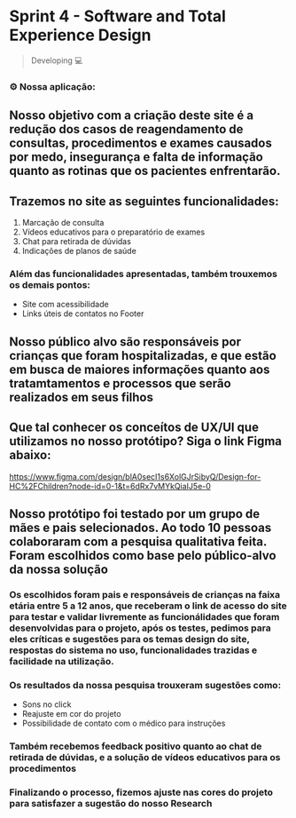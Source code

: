 <h1>Sprint 4 - Software and Total Experience Design</h1>

> Developing 💻


### ⚙️ Nossa aplicação:
## Nosso objetivo com a criação deste site é a redução dos casos de reagendamento de consultas, procedimentos e exames causados por medo, insegurança e falta de informação quanto as rotinas que os pacientes enfrentarão.
## Trazemos no site as seguintes funcionalidades:
1) Marcação de consulta
2) Vídeos educativos para o preparatório de exames
3) Chat para retirada de dúvidas
4) Indicações de planos de saúde 

### Além das funcionalidades apresentadas, também trouxemos os demais pontos:
* Site com acessibilidade
* Links úteis de contatos no Footer

## Nosso público alvo são responsáveis por crianças que foram hospitalizadas, e que estão em busca de maiores informações quanto aos tratamtamentos e processos que serão realizados em seus filhos

## Que tal conhecer os conceítos de UX/UI que utilizamos no nosso protótipo? Siga o link Figma abaixo:
https://www.figma.com/design/blA0secI1s6XolGJrSibyQ/Design-for-HC%2FChildren?node-id=0-1&t=6dRx7vMYkQiaIJ5e-0

## Nosso protótipo foi testado por um grupo de mães e pais selecionados. Ao todo 10 pessoas colaboraram com a pesquisa qualitativa feita. Foram escolhidos como base pelo público-alvo da nossa solução

### Os escolhidos foram pais e responsáveis de crianças na faixa etária entre 5 a 12 anos, que receberam o link de acesso do site para testar e validar livremente as funcionálidades que foram desenvolvidas para o projeto, após os testes, pedimos para eles críticas e sugestões para os temas design do site, respostas do sistema no uso, funcionalidades trazidas e facilidade na utilização.

### Os resultados da nossa pesquisa trouxeram sugestões como:
* Sons no click
* Reajuste em cor do projeto
* Possibilidade de contato com o médico para instruções

### Também recebemos feedback positivo quanto ao chat de retirada de dúvidas, e a solução de vídeos educativos para os procedimentos

### Finalizando o processo, fizemos ajuste nas cores do projeto para satisfazer a sugestão do nosso Research
